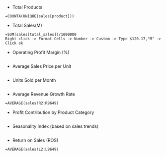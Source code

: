 - Total Products
```
=COUNTA(UNIQUE(sales[product]))
```
- Total Sales(M)
```
=SUM(sales[total_sales])/1000000
Right click -> Format Cells -> Number -> Custom -> Type $120.17,"M" -> Click ok
```
- Operating Profit Margin (%)
```

```
- Average Sales Price per Unit
```

```
- Units Sold per Month
```

```
- Average Revenue Growth Rate
```
=AVERAGE(sales!R2:R9649)
```
- Profit Contribution by Product Category
```

```
- Seasonality Index (based on sales trends)
```

```
- Return on Sales (ROS)
```
=AVERAGE(sales!L2:L9649)
```

